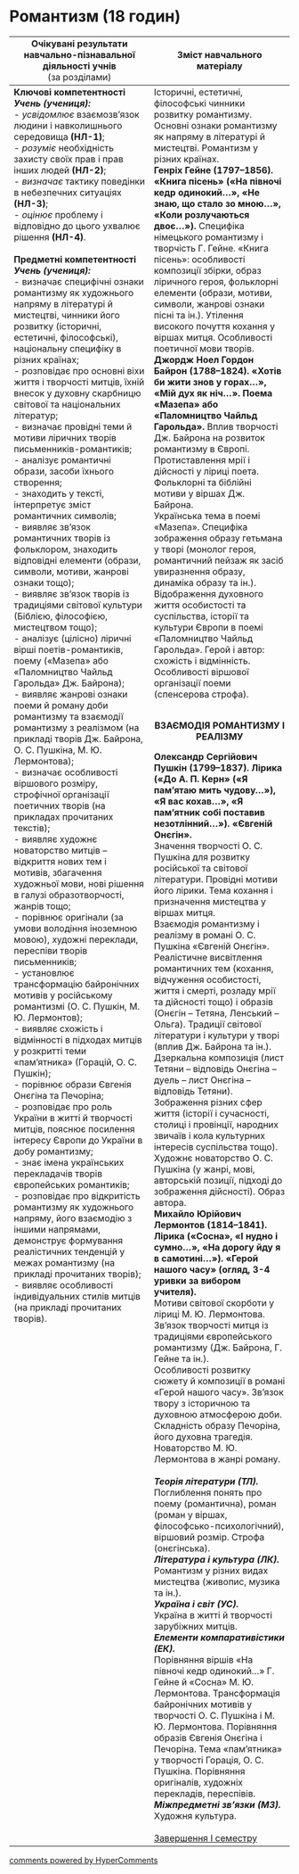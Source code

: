 <div id="hypercomments_widget" class="js-hypercomments-widget invisible"></div>

# Романтизм (18 годин)

<table>
  <tr>
    <td width="50%" align="center"><b>Очікувані результати навчально-пізнавальної діяльності учнів</b><br>
(за розділами)</td>
    <td width="50%" align="center"><b>Зміст навчального матеріалу</b></td>
  </tr>
<tbody>
  <tr>
    <td width="50%" style="vertical-align:top !important;">
<b>Ключові компетентності</b><br>
<i><b>Учень (учениця):</b></i><br>
- <i>усвідомлює</i> взаємозв’язок людини і навколишнього середовища <b>(НЛ-1)</b>;<br>
- <i>розуміє</i> необхідність захисту своїх прaв і прав інших людей  <b>(НЛ-2)</b>;<br>
- <i>визначає</i> тактику поведінки в небезпечних ситуаціях   <b>(НЛ-3)</b>;<br>
- <i>оцінює</i> проблему і відповідно до цього ухвалює рішення   <b>(НЛ-4)</b>.<br>
<br>
<b>Предметні компетентності</b><br>
<b><i>Учень (учениця):</i></b><br>
- визначає специфічні ознаки романтизму як художнього напряму в літературі й мистецтві, чинники його розвитку (історичні, естетичні, філософські), національну специфіку в різних країнах;<br>
- розповідає про основні віхи життя і творчості митців, їхній внесок у духовну скарбницю світової та національних літератур;<br>
- визначає провідні теми й мотиви ліричних творів письменників-романтиків;<br>
- аналізує романтичні образи, засоби їхнього створення;<br>
- знаходить у тексті, інтерпретує зміст романтичних символів;<br>
- виявляє зв’язок романтичних творів із фольклором, знаходить відповідні елементи (образи, символи, мотиви, жанрові ознаки тощо);<br>
- виявляє зв’язок творів із традиціями світової культури (Біблією, філософією, мистецтвом тощо);<br>
- аналізує (цілісно) ліричні вірші поетів-романтиків, поему («Мазепа» або «Паломництво Чайльд Гарольда» Дж. Байрона);<br>
- виявляє жанрові ознаки поеми й роману доби романтизму та взаємодії романтизму з реалізмом (на прикладі творів Дж. Байрона, О. С. Пушкіна, М. Ю. Лермонтова);<br>
- визначає особливості віршового розміру, строфічної організації поетичних творів (на прикладах прочитаних текстів);<br>
- виявляє художнє новаторство митців – відкриття нових тем і мотивів, збагачення художньої мови, нові рішення в галузі образотворчості, жанрів тощо;<br>
- порівнює оригінали (за умови володіння іноземною мовою), художні переклади, переспіви творів письменників;<br>
- установлює трансформацію байронічних мотивів у російському романтизмі (О. С. Пушкін, М. Ю. Лермонтов);<br>
- виявляє схожість і відмінності в підходах митців у розкритті теми «пам’ятника» (Горацій, О. С. Пушкін);<br>
- порівнює образи Євгенія Онєгіна та Печоріна;<br>
- розповідає про роль України в житті й творчості митців, пояснює посилення інтересу Європи до України в добу романтизму;<br>
- знає імена українських перекладачів творів європейських романтиків;<br>
- розповідає про відкритість романтизму як художнього напряму, його взаємодію з іншими напрямами, демонструє формування реалістичних тенденцій у межах романтизму (на прикладі прочитаних творів);<br>
- виявляє особливості індивідуальних стилів митців (на прикладі прочитаних творів).
</td>
    <td width="50%" style="vertical-align:top !important;">
Історичні, естетичні, філософські чинники розвитку романтизму. Основні ознаки романтизму як напряму в літературі й мистецтві. Романтизм у різних країнах.<br>
<b>Генріх Гейне (1797–1856). «Книга пісень» («На півночі кедр одинокий…», «Не знаю, що стало зо мною…», «Коли розлучаються двоє…»).</b> Специфіка німецького романтизму і творчість Г. Гейне. «Книга пісень»: особливості композиції збірки, образ ліричного героя, фольклорні елементи (образи, мотиви, символи, жанрові ознаки пісні та ін.). Утілення високого почуття кохання у віршах митця. Особливості поетичної мови творів. <br>
<b>Джордж Ноел Гордон Байрон (1788–1824). «Хотів би жити знов у горах…», «Мій дух як ніч…». Поема «Мазепа» або «Паломництво Чайльд Гарольда».</b> Вплив творчості Дж. Байрона на розвиток романтизму в Європі. Протиставлення мрії і дійсності у ліриці поета. Фольклорні та біблійні мотиви у віршах Дж. Байрона.<br>
Українська тема в поемі «Мазепа». Специфіка зображення образу гетьмана у творі (монолог героя, романтичний пейзаж як засіб увиразнення образу, динаміка образу та ін.).<br>
Відображення духовного життя особистості та суспільства,  історії та культури Європи в поемі «Паломництво Чайльд Гарольда». Герой і автор: схожість і відмінність. Особливості віршової організації поеми (спенсерова строфа).<br><br>
<p align="center"><b> ВЗАЄМОДІЯ РОМАНТИЗМУ І РЕАЛІЗМУ</b></p>
<b>Олександр Сергійович Пушкін (1799–1837). Лірика («До А. П. Керн» («Я пам’ятаю мить чудову…»), «Я вас кохав…», «Я пам’ятник собі поставив незотлінний…»). «Євгеній Онєгін».</b><br>
Значення творчості О. С. Пушкіна для розвитку російської та світової літератури. Провідні мотиви його лірики. Тема кохання і призначення мистецтва у віршах митця.<br>
Взаємодія романтизму і реалізму в романі О. С. Пушкіна «Євгеній Онєгін». Реалістичне висвітлення романтичних тем (кохання, відчуження особистості, життя і смерті, розладу мрії та дійсності тощо) і образів (Онєгін – Тетяна, Ленський – Ольга). Традиції світової літератури і культури у творі (вплив Дж. Байрона та ін.). Дзеркальна композиція (лист Тетяни – відповідь Онєгіна – дуель – лист Онєгіна – відповідь Тетяни). Зображення різних сфер життя (історії і сучасності, столиці і провінції, народних звичаїв і кола культурних інтересів суспільства тощо). Художнє новаторство О. С. Пушкіна (у жанрі, мові, авторській позиції, підході до зображення дійсності). Образ автора.<br>
<b>Михайло Юрійович Лермонтов (1814–1841). Лірика («Сосна», «І нудно і сумно…», «На дорогу йду я в самотині…»). «Герой нашого часу» (огляд, 3-4 уривки за вибором учителя).</b><br>
Мотиви світової скорботи у ліриці М. Ю. Лермонтова. Зв’язок творчості митця із традиціями європейського романтизму (Дж. Байрона, Г. Гейне та ін.).<br>
Особливості розвитку сюжету й композиції в романі «Герой нашого часу». Зв’язок твору з історичною та духовною атмосферою доби. Складність образу Печоріна, його духовна трагедія. Новаторство М. Ю. Лермонтова в жанрі роману.<br>
<br>
<b><i>Теорія літератури (ТЛ).</i></b><br> 
Поглиблення понять про поему (романтична), роман (роман у віршах, філософсько-психологічний), віршовий розмір. Строфа (онєгінська). <br>
<b><i>Література і культура (ЛК).</i></b><br> 
Романтизм у різних видах мистецтва (живопис, музика та ін.).<br>
<b><i>Україна і світ (УС).</i></b><br> 
Україна в житті й творчості зарубіжних митців. <br>
<b><i>Елементи компаративістики (ЕК).</i></b><br> 
Порівняння віршів «На півночі кедр одинокий…» Г. Гейне й «Сосна» М. Ю. Лермонтова. Трансформація байронічних мотивів у творчості О. С. Пушкіна і М. Ю. Лермонтова. Порівняння образів Євгенія Онєгіна і Печоріна. Тема «пам’ятника» у творчості Горація, О. С. Пушкіна. Порівняння оригіналів, художніх перекладів, переспівів.<br>
<b><i>Міжпредметні зв’язки (МЗ).</i></b><br>
Художня культура.<br>
<br>
<u>Завершення І семестру</u>
  </td>
</tbody>
</table>

<div class="js-hypercomments-container">
<a href="http://hypercomments.com" class="hc-link" title="comments widget">comments powered by HyperComments</a>
</div>